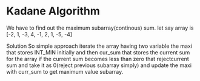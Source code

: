 # Kadane Algorithm
We have to find out the maximum subarray(continous) sum. let say array is [-2, 1, -3, 4, -1, 2, 1, -5, -4]

Solution
So simple approach iterate the array having two variable the maxi that stores INT_MIN initially and then cur_sum that stores the current sum for the array if the current sum becomes less than zero that rejectcurrent sum and take it as 0(reject previous subarray simply) and update the maxi with curr_sum to get maximum value subarray.

